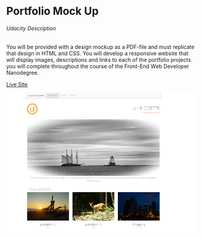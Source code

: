 # Portfolio Mock Up

###### Udacity Description
You will be provided with a design mockup as a PDF-file and must replicate that design in HTML and CSS. You will develop a responsive website that will display images, descriptions and links to each of the portfolio projects you will complete throughout the course of the Front-End Web Developer Nanodegree.

[Live Site](http://cshields88.github.io/Udacity-FEND-Portfolio-Mock-Up)

![Portfolio Mock-Up Screenshot](portfolio.png)
